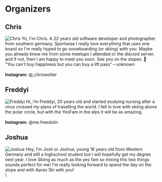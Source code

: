 # Organizers
## Chris
![Chris](/images/chris.jpg "Chris")
Yo, I'm Chris. A 22 years old software developer and photographer from southern germany. Sportwise I really love everything that uses one board so I'm really hyped to go snowboarding (or skiing) with you. Maybe you already know me from some meetups I attended or the discord server, and if not, then I am happy to meet you soon. See you on the slopes. 🤙 \
“You can’t buy happiness but you can buy a lift pass” – unknown \
\
**Instagram:** @_chriswolter
## Freddyi
![Freddyi](/images/freddyi.jpg "Freddyi")
Hi, i’m Freddyi, 20 years old and started studying nursing after a virus crossed my plans of travelling the world. I fell in love with skiing above the polar circle, but with the YesFam in the alps it will be as amazing. \
\
**Instagram:** @me.freedolin
## Joshua
![Joshua](/images/joshua.jpg "Joshua")
Hey, I'm Josh or Joshua, young 18 years old from Western Germany and still a highschool student but I will hopefully get my degree next year. I love Skiing as much as the yes fam so mixing this two things sounds perfect for me! I'm really looking forward to spend the day on the slope and with Apres Ski with you! \
\

